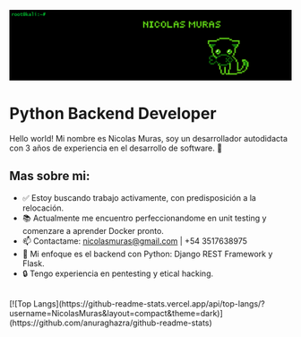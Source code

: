 ![alt text](https://github.com/NicolasMuras/NicolasMuras/blob/main/GitHub_Banner_v2.bmp?raw=true)

<h1>Python Backend Developer</h1>

Hello world! Mi nombre es Nicolas Muras, soy un desarrollador autodidacta con 3 años de experiencia en el desarrollo de software. 🌝

<h2>Mas sobre mi:</h2>

<ul>
<li><g-emoji class="g-emoji" alias="white_check_mark" fallback-src="https://github.githubassets.com/images/icons/emoji/unicode/2705.png">✅</g-emoji> Estoy buscando trabajo activamente, con predisposición a la relocación.</li>
<li><g-emoji class="g-emoji" alias="books" fallback-src="https://github.githubassets.com/images/icons/emoji/unicode/1f4da.png">📚</g-emoji> Actualmente me encuentro perfeccionandome en unit testing y comenzare a aprender Docker pronto.</li>
<li><g-emoji class="g-emoji" alias="mailbox" fallback-src="https://github.githubassets.com/images/icons/emoji/unicode/1f4eb.png">📫</g-emoji> Contactame: <a href="mailto:nicolasmuras@gmail.com">nicolasmuras@gmail.com</a> | +54 3517638975</li>
<li><g-emoji class="g-emoji" alias="blue_heart" fallback-src="https://github.githubassets.com/images/icons/emoji/unicode/1f499.png">💙</g-emoji> Mi enfoque es el backend con Python: Django REST Framework y Flask.</li>
<li>🔒</g-emoji> Tengo experiencia en pentesting y etical hacking.</li>
</ul>
<br>
[![Top Langs](https://github-readme-stats.vercel.app/api/top-langs/?username=NicolasMuras&layout=compact&theme=dark)](https://github.com/anuraghazra/github-readme-stats)

